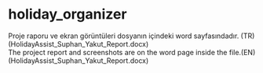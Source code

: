 # holiday_organizer

Proje raporu ve ekran görüntüleri dosyanın içindeki word sayfasındadır. (TR) (HolidayAssist_Suphan_Yakut_Report.docx) </br>
The project report and screenshots are on the word page inside the file.(EN) (HolidayAssist_Suphan_Yakut_Report.docx) 
 
